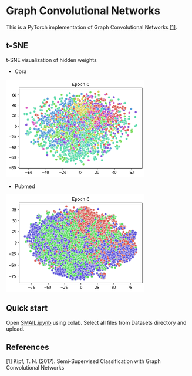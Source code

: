 # Graph Convolutional Networks

This is a PyTorch implementation of Graph Convolutional Networks [[1]](#1).

## t-SNE
t-SNE visualization of hidden weights
*  Cora 

![cora](https://github.com/willtryagain/smail-gcn/blob/main/GIFs/Cora%20t-SNE%20visualisation.gif)

* Pubmed

 ![pubmed](https://github.com/willtryagain/smail-gcn/blob/main/GIFs/Pubmed%20t-SNE%20visualisation.gif)


## Quick start

Open [SMAIL.ipynb](https://colab.research.google.com/github/willtryagain/smail-gcn/blob/main/SMAIL.ipynb) using colab. 
Select all files from Datasets directory and upload.



## References
<a id="1">[1]</a> 
Kipf, T. N. (2017). 
Semi-Supervised Classification with Graph Convolutional Networks
